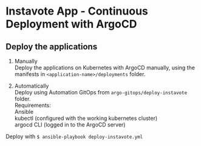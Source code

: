# Instavote App - Continuous Deployment with ArgoCD

## Deploy the applications

01. Manually  
Deploy the applications on Kubernetes with ArgoCD manually, using the manifests in `<application-name>/deployments` folder.

02. Automatically  
Deploy using Automation GitOps from `argo-gitops/deploy-instavote` folder.  
Requirements:  
Ansible  
kubectl (configured with the working kubernetes cluster)  
argocd CLI (logged in to the ArgoCD server)  

Deploy with `$ ansible-playbook deploy-instavote.yml`
